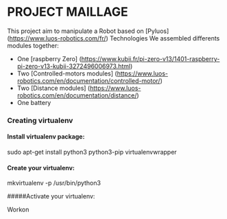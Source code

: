 # PROJECT MAILLAGE

This project aim to manipulate a Robot based on [Pyluos] (https://www.luos-robotics.com/fr/) Technologies
We assembled differents modules together: 
- One [raspberry Zero] (https://www.kubii.fr/pi-zero-v13/1401-raspberry-pi-zero-v13-kubii-3272496006973.html)
- Two [Controlled-motors modules] (https://www.luos-robotics.com/en/documentation/controlled-motor/)
- Two [Distance modules] (https://www.luos-robotics.com/en/documentation/distance/)
- One battery

### Creating virtualenv

#### Install virtualenv package:


sudo apt-get install python3 python3-pip virtualenvwrapper


#### Create your virtualenv:

mkvirtualenv -p /usr/bin/python3 <venv-name>


#####Activate your virtualenv:

Workon <venv-name>




